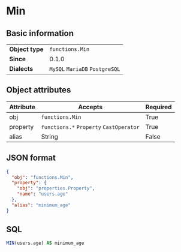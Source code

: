 # Min

## Basic information

|                 |                                |
|-----------------|--------------------------------|
| **Object type** | `functions.Min`                |
| **Since**       | 0.1.0                          |
| **Dialects**    | `MySQL` `MariaDB` `PostgreSQL` |

## Object attributes

| Attribute       | Accepts                                                  | Required |
|-----------------|----------------------------------------------------------|----------|
| obj             | `functions.Min`                                          | True     |
| property        | `functions.*` `Property` `CastOperator`                  | True     |
| alias           | String                                                   | False    |

## JSON format

```json
{
  "obj": "functions.Min",
  "property": {
    "obj": "properties.Property",
    "name": "users.age"
  },
  "alias": "minimum_age"
}
```

## SQL

```sql
MIN(users.age) AS minimum_age
```
